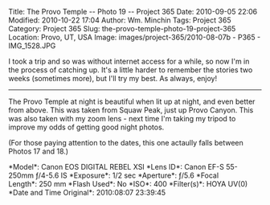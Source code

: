 Title: The Provo Temple -- Photo 19 -- Project 365
Date: 2010-09-05 22:06
Modified: 2010-10-22 17:04
Author: Wm. Minchin
Tags: Project 365
Category: Project 365
Slug: the-provo-temple-photo-19-project-365
Location: Provo, UT, USA
Image: images/project-365/2010-08-07b - P365 - IMG_1528.JPG

I took a trip and so was without internet access for a while, so now I'm
in the process of catching up. It's a little harder to remember the
stories two weeks (sometimes more), but I'll try my best. As always,
enjoy!

---

The Provo Temple at night is beautiful when lit up at night, and even
better from above. This was taken from Squaw Peak, just up Provo Canyon.
This was also taken with my zoom lens - next time I'm taking my tripod
to improve my odds of getting good night photos.

(For those paying attention to the dates, this one actaully falls
between Photos 17 and 18.)

<div markdown=1 class="photo-infobox">
*Model*: Canon EOS DIGITAL REBEL XSI  
*Lens ID*: Canon EF-S 55-250mm ƒ/4-5.6 IS  
*Exposure*: 1/2 sec  
*Aperture*: ƒ/5.6  
*Focal Length*: 250 mm  
*Flash Used*: No  
*ISO*: 400  
*Filter(s)*: HOYA UV(0)  
*Date and Time Original*: 2010:08:07 23:39:45
</div>
